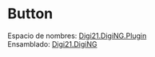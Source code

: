 # Button

Espacio de nombres: [Digi21.DigiNG.Plugin](../../)  
Ensamblado: [Digi21.DigiNG](../../../digi21.diging/)



